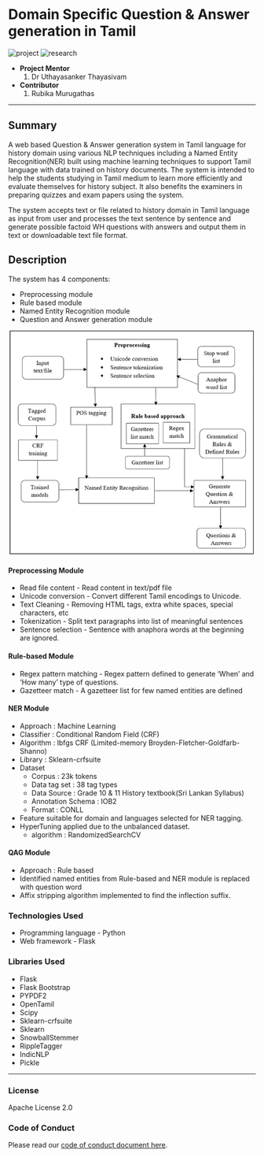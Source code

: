 # Domain Specific Question & Answer generation in Tamil

![project] ![research]



- <b>Project Mentor</b>
    1. Dr Uthayasanker Thayasivam
- <b>Contributor</b>
    1. Rubika Murugathas



---

## Summary

A web based Question & Answer generation system in Tamil language for history domain using various NLP techniques including
a Named Entity Recognition(NER) built using machine learning techniques to support Tamil language with data trained on history 
documents. The system is intended to help the students studying in Tamil medium to learn more efficiently and evaluate themselves 
for history subject. It also benefits the examiners in preparing quizzes and exam papers using the system.  
<p>The system accepts text or file related to history domain in Tamil language as input from user and processes the text 
sentence by sentence and generate possible factoid WH questions with answers and output them in text or downloadable text 
file format.</p>

## Description

The system has 4 components: 
- Preprocessing module
- Rule based module
- Named Entity Recognition module 
- Question and Answer generation module 

![img_3.png](docs/High_level_architecture.png)

#### Preprocessing Module
- Read file content - Read content in text/pdf file
- Unicode conversion - Convert different Tamil encodings to Unicode.
- Text Cleaning - Removing HTML tags, extra white spaces, special characters, etc
- Tokenization - Split text paragraphs into list of meaningful sentences
- Sentence selection - Sentence with anaphora words at the beginning are ignored.

#### Rule-based Module
- Regex pattern matching - Regex pattern defined to generate ‘When’ and ‘How many’ type of questions.
- Gazetteer match - A gazetteer list for few named entities are defined

#### NER Module
- Approach : Machine Learning 
- Classifier : Conditional Random Field (CRF)
- Algorithm : lbfgs CRF (Limited-memory Broyden-Fletcher-Goldfarb-Shanno) 
- Library : Sklearn-crfsuite
- Dataset 
  - Corpus : 23k tokens 
  - Data tag set : 38 tag types
  - Data Source : Grade 10 & 11 History textbook(Sri Lankan Syllabus)
  - Annotation Schema : IOB2
  - Format : CONLL
- Feature suitable for domain and languages selected for NER tagging.  
- HyperTuning applied due to the unbalanced dataset.
  - algorithm : RandomizedSearchCV

#### QAG Module
- Approach : Rule based
- Identified named entities from Rule-based and NER module is replaced with question word
- Affix stripping algorithm implemented to find the inflection suffix.

### Technologies Used
- Programming language - Python
- Web framework - Flask

### Libraries Used
- Flask
- Flask Bootstrap
- PYPDF2
- OpenTamil
- Scipy
- Sklearn-crfsuite
- Sklearn  
- SnowballStemmer
- RippleTagger
- IndicNLP
- Pickle

---

### License

Apache License 2.0

### Code of Conduct

Please read our [code of conduct document here](https://github.com/aaivu/aaivu-introduction/blob/master/docs/code_of_conduct.md).

[project]: https://img.shields.io/badge/-Project-blue
[research]: https://img.shields.io/badge/-Research-yellowgreen
